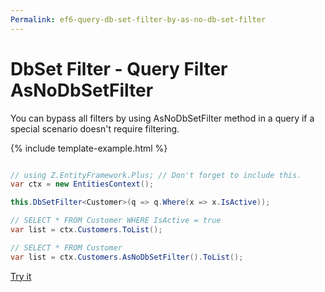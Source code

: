 ```yaml
---
Permalink: ef6-query-db-set-filter-by-as-no-db-set-filter
---
```


# DbSet Filter - Query Filter AsNoDbSetFilter

You can bypass all filters by using AsNoDbSetFilter method in a query if a special scenario doesn't require filtering.

{% include template-example.html %} 
```csharp

// using Z.EntityFramework.Plus; // Don't forget to include this.
var ctx = new EntitiesContext();

this.DbSetFilter<Customer>(q => q.Where(x => x.IsActive));

// SELECT * FROM Customer WHERE IsActive = true
var list = ctx.Customers.ToList();

// SELECT * FROM Customer
var list = ctx.Customers.AsNoDbSetFilter().ToList();

```
[Try it](https://dotnetfiddle.net/ZIA1kt)
